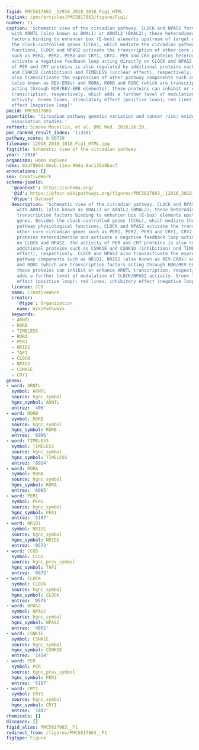 ```yaml
---
figid: PMC5817863__12916_2018_1010_Fig1_HTML
figlink: /pmc/articles/PMC5817863/figure/Fig1/
number: F1
caption: 'Schematic view of the circadian pathway. CLOCK and NPAS2 form heterodimers
  with ARNTL (also known as BMAL1) or ARNTL2 (BMAL2); these heterodimers act as transcription
  factors binding to enhancer box (E-box) elements upstream of target genes. Besides
  the clock-controlled genes (CCGs), which mediate the circadian pathway physiological
  functions, CLOCK and NPAS2 activate the transcription of other core circadian genes
  such as PER1, PER2, PER3 and CRY1, CRY2. PER and CRY proteins heterodimerize and
  activate a negative feedback loop acting directly on CLOCK and NPAS2. The activity
  of PER and CRY proteins is also regulated by additional proteins such as CSNK1E
  and CSNK1D (inhibition) and TIMELESS (unclear effect), respectively. CLOCK and NPAS2
  also transactivate the expression of other pathway components such as NR1D1, NR1D2
  (also known as REV-ERBs) and RORA, RORB and RORC (which are transcription factors
  acting through ROR/REV-ERB elements): these proteins can inhibit or enhance ARNTL
  transcription, respectively, which adds a further level of modulation of CLOCK/NPAS2
  activity. Green lines, stimulatory effect (positive loop); red lines, inhibitory
  effect (negative loop)'
pmcid: PMC5817863
papertitle: 'Circadian pathway genetic variation and cancer risk: evidence from genome-wide
  association studies.'
reftext: Simone Mocellin, et al. BMC Med. 2018;16:20.
pmc_ranked_result_index: '113581'
pathway_score: 0.90729
filename: 12916_2018_1010_Fig1_HTML.jpg
figtitle: Schematic view of the circadian pathway
year: '2018'
organisms: Homo sapiens
ndex: 02a79804-deeb-11ea-99da-0ac135e8bacf
annotations: []
seo: CreativeWork
schema-jsonld:
  '@context': https://schema.org/
  '@id': https://pfocr.wikipathways.org/figures/PMC5817863__12916_2018_1010_Fig1_HTML.html
  '@type': Dataset
  description: 'Schematic view of the circadian pathway. CLOCK and NPAS2 form heterodimers
    with ARNTL (also known as BMAL1) or ARNTL2 (BMAL2); these heterodimers act as
    transcription factors binding to enhancer box (E-box) elements upstream of target
    genes. Besides the clock-controlled genes (CCGs), which mediate the circadian
    pathway physiological functions, CLOCK and NPAS2 activate the transcription of
    other core circadian genes such as PER1, PER2, PER3 and CRY1, CRY2. PER and CRY
    proteins heterodimerize and activate a negative feedback loop acting directly
    on CLOCK and NPAS2. The activity of PER and CRY proteins is also regulated by
    additional proteins such as CSNK1E and CSNK1D (inhibition) and TIMELESS (unclear
    effect), respectively. CLOCK and NPAS2 also transactivate the expression of other
    pathway components such as NR1D1, NR1D2 (also known as REV-ERBs) and RORA, RORB
    and RORC (which are transcription factors acting through ROR/REV-ERB elements):
    these proteins can inhibit or enhance ARNTL transcription, respectively, which
    adds a further level of modulation of CLOCK/NPAS2 activity. Green lines, stimulatory
    effect (positive loop); red lines, inhibitory effect (negative loop)'
  license: CC0
  name: CreativeWork
  creator:
    '@type': Organization
    name: WikiPathways
  keywords:
  - ARNTL
  - RORB
  - TIMELESS
  - RORA
  - PER1
  - NR1D1
  - TAF1
  - CLOCK
  - NPAS2
  - CSNK1E
  - CRY1
genes:
- word: ARNTL
  symbol: ARNTL
  source: hgnc_symbol
  hgnc_symbol: ARNTL
  entrez: '406'
- word: RORB
  symbol: RORB
  source: hgnc_symbol
  hgnc_symbol: RORB
  entrez: '6096'
- word: TIMELESS
  symbol: TIMELESS
  source: hgnc_symbol
  hgnc_symbol: TIMELESS
  entrez: '8914'
- word: RORA
  symbol: RORA
  source: hgnc_symbol
  hgnc_symbol: RORA
  entrez: '6095'
- word: PER1
  symbol: PER1
  source: hgnc_symbol
  hgnc_symbol: PER1
  entrez: '5187'
- word: NR1D1
  symbol: NR1D1
  source: hgnc_symbol
  hgnc_symbol: NR1D1
  entrez: '9572'
- word: CCGS
  symbol: CCGS
  source: hgnc_prev_symbol
  hgnc_symbol: TAF1
  entrez: '6872'
- word: CLOCK
  symbol: CLOCK
  source: hgnc_symbol
  hgnc_symbol: CLOCK
  entrez: '9575'
- word: NPAS2
  symbol: NPAS2
  source: hgnc_symbol
  hgnc_symbol: NPAS2
  entrez: '4862'
- word: CSNK1E
  symbol: CSNK1E
  source: hgnc_symbol
  hgnc_symbol: CSNK1E
  entrez: '1454'
- word: PER
  symbol: PER
  source: hgnc_prev_symbol
  hgnc_symbol: PER1
  entrez: '5187'
- word: CRY1
  symbol: CRY1
  source: hgnc_symbol
  hgnc_symbol: CRY1
  entrez: '1407'
chemicals: []
diseases: []
figid_alias: PMC5817863__F1
redirect_from: /figures/PMC5817863__F1
figtype: Figure
---
```

